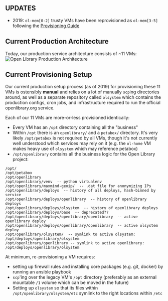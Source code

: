 ## UPDATES
- 2019: `ol-mem[0-2]` trusty VMs have been reprovisioned as `ol-mem[3-5]` following the [Provisioning Guide](https://github.com/internetarchive/openlibrary/wiki/Provisioning-Guide)

## Current Production Architecture
Today, our production service architecture consists of ~11 VMs:
![Open Library Production Architecture](https://archive.org/download/openlibrary-documentation/openlibrary-production-architecture.png)

## Current Provisioning Setup
Our current production setup process (as of 2019) for provisioning these 11 VMs is ostensibly **manual** and relies on a lot of manually `scp`ing directories around, as well as a separate repository called `olsystem` which contains the production configs, cron jobs, and infrastructure required to run the official openlibrary.org service.

Each of our 11 VMs are more-or-less provisioned identically:
- Every VM has an `/opt` directory containing all the "business"
- Within `/opt` there is an `openlibrary/` and a `petabox/` directory. It's very likely `/opt/petabox` is not required by all VMs, though it's not currently well understood which services may rely on it (e.g. the `ol-home` VM makes heavy use of `olsystem` which may reference petabox)
- `/opt/openlibrary` contains all the business logic for the Open Library project:

```
/opt/
/opt/petabox
/opt/openlibrary
/opt/openlibrary/venv  -- python virtualenv
/opt/openlibrary/maxmind-geoip/  -- .dat file for anonymizing IPs
/opt/openlibrary/deploys  -- history of all deploys, hash-binned by service
/opt/openlibrary/deploys/openlibrary  -- history of openlibrary deploys
/opt/openlibrary/deploys/olsystem  -- history of openlibrary deploys
/opt/openlibrary/deploys/base  -- deprecated??
/opt/openlibrary/deploys/openlibrary/openlibrary  -- active openlibrary deploy
/opt/openlibrary/deploys/openlibrary/openlibrary  -- active olsystem deploy
/opt/openlibrary/olsystem/  -- symlink to active olsystem: /opt/deploys/openlibrary/olsystem
/opt/openlibrary/openlibrary -- symlink to active openlibrary: /opt/deploys/openlibrary/olsystem
```

At minimum, re-provisioning a VM requires:
- setting up firewall rules and installing core packages (e.g. git, docker) by running an ansible playbook
- `scp`'ing over the legacy VM's `/opt` directory (preferably as an external mountable `/1` volume which can be moved in the future)
- Setting up `olsystem` so that its files within `/opt/openlibrary/olsystem/etc` symlink to the right locations within `/etc` 